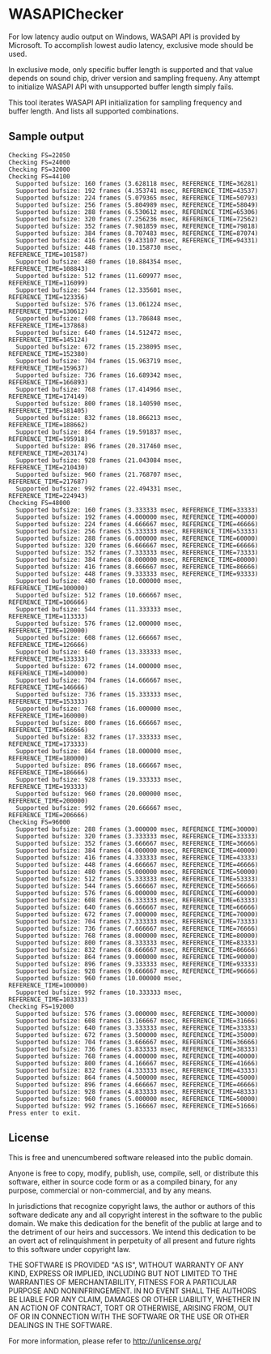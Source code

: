 # WASAPIChecker

For low latency audio output on Windows, WASAPI API is provided by Microsoft. To accomplish lowest audio latency, exclusive mode should be used.

In exclusive mode, only specific buffer length is supported and that value depends on sound chip, driver version and sampling frequeny. Any attempt to initialize WASAPI API with unsupported buffer length simply fails.

This tool iterates WASAPI API initialization for sampling frequency and buffer length. And lists all supported combinations.

## Sample output
```
Checking FS=22050
Checking FS=24000
Checking FS=32000
Checking FS=44100
  Supported bufsize: 160 frames (3.628118 msec, REFERENCE_TIME=36281)
  Supported bufsize: 192 frames (4.353741 msec, REFERENCE_TIME=43537)
  Supported bufsize: 224 frames (5.079365 msec, REFERENCE_TIME=50793)
  Supported bufsize: 256 frames (5.804989 msec, REFERENCE_TIME=58049)
  Supported bufsize: 288 frames (6.530612 msec, REFERENCE_TIME=65306)
  Supported bufsize: 320 frames (7.256236 msec, REFERENCE_TIME=72562)
  Supported bufsize: 352 frames (7.981859 msec, REFERENCE_TIME=79818)
  Supported bufsize: 384 frames (8.707483 msec, REFERENCE_TIME=87074)
  Supported bufsize: 416 frames (9.433107 msec, REFERENCE_TIME=94331)
  Supported bufsize: 448 frames (10.158730 msec, REFERENCE_TIME=101587)
  Supported bufsize: 480 frames (10.884354 msec, REFERENCE_TIME=108843)
  Supported bufsize: 512 frames (11.609977 msec, REFERENCE_TIME=116099)
  Supported bufsize: 544 frames (12.335601 msec, REFERENCE_TIME=123356)
  Supported bufsize: 576 frames (13.061224 msec, REFERENCE_TIME=130612)
  Supported bufsize: 608 frames (13.786848 msec, REFERENCE_TIME=137868)
  Supported bufsize: 640 frames (14.512472 msec, REFERENCE_TIME=145124)
  Supported bufsize: 672 frames (15.238095 msec, REFERENCE_TIME=152380)
  Supported bufsize: 704 frames (15.963719 msec, REFERENCE_TIME=159637)
  Supported bufsize: 736 frames (16.689342 msec, REFERENCE_TIME=166893)
  Supported bufsize: 768 frames (17.414966 msec, REFERENCE_TIME=174149)
  Supported bufsize: 800 frames (18.140590 msec, REFERENCE_TIME=181405)
  Supported bufsize: 832 frames (18.866213 msec, REFERENCE_TIME=188662)
  Supported bufsize: 864 frames (19.591837 msec, REFERENCE_TIME=195918)
  Supported bufsize: 896 frames (20.317460 msec, REFERENCE_TIME=203174)
  Supported bufsize: 928 frames (21.043084 msec, REFERENCE_TIME=210430)
  Supported bufsize: 960 frames (21.768707 msec, REFERENCE_TIME=217687)
  Supported bufsize: 992 frames (22.494331 msec, REFERENCE_TIME=224943)
Checking FS=48000
  Supported bufsize: 160 frames (3.333333 msec, REFERENCE_TIME=33333)
  Supported bufsize: 192 frames (4.000000 msec, REFERENCE_TIME=40000)
  Supported bufsize: 224 frames (4.666667 msec, REFERENCE_TIME=46666)
  Supported bufsize: 256 frames (5.333333 msec, REFERENCE_TIME=53333)
  Supported bufsize: 288 frames (6.000000 msec, REFERENCE_TIME=60000)
  Supported bufsize: 320 frames (6.666667 msec, REFERENCE_TIME=66666)
  Supported bufsize: 352 frames (7.333333 msec, REFERENCE_TIME=73333)
  Supported bufsize: 384 frames (8.000000 msec, REFERENCE_TIME=80000)
  Supported bufsize: 416 frames (8.666667 msec, REFERENCE_TIME=86666)
  Supported bufsize: 448 frames (9.333333 msec, REFERENCE_TIME=93333)
  Supported bufsize: 480 frames (10.000000 msec, REFERENCE_TIME=100000)
  Supported bufsize: 512 frames (10.666667 msec, REFERENCE_TIME=106666)
  Supported bufsize: 544 frames (11.333333 msec, REFERENCE_TIME=113333)
  Supported bufsize: 576 frames (12.000000 msec, REFERENCE_TIME=120000)
  Supported bufsize: 608 frames (12.666667 msec, REFERENCE_TIME=126666)
  Supported bufsize: 640 frames (13.333333 msec, REFERENCE_TIME=133333)
  Supported bufsize: 672 frames (14.000000 msec, REFERENCE_TIME=140000)
  Supported bufsize: 704 frames (14.666667 msec, REFERENCE_TIME=146666)
  Supported bufsize: 736 frames (15.333333 msec, REFERENCE_TIME=153333)
  Supported bufsize: 768 frames (16.000000 msec, REFERENCE_TIME=160000)
  Supported bufsize: 800 frames (16.666667 msec, REFERENCE_TIME=166666)
  Supported bufsize: 832 frames (17.333333 msec, REFERENCE_TIME=173333)
  Supported bufsize: 864 frames (18.000000 msec, REFERENCE_TIME=180000)
  Supported bufsize: 896 frames (18.666667 msec, REFERENCE_TIME=186666)
  Supported bufsize: 928 frames (19.333333 msec, REFERENCE_TIME=193333)
  Supported bufsize: 960 frames (20.000000 msec, REFERENCE_TIME=200000)
  Supported bufsize: 992 frames (20.666667 msec, REFERENCE_TIME=206666)
Checking FS=96000
  Supported bufsize: 288 frames (3.000000 msec, REFERENCE_TIME=30000)
  Supported bufsize: 320 frames (3.333333 msec, REFERENCE_TIME=33333)
  Supported bufsize: 352 frames (3.666667 msec, REFERENCE_TIME=36666)
  Supported bufsize: 384 frames (4.000000 msec, REFERENCE_TIME=40000)
  Supported bufsize: 416 frames (4.333333 msec, REFERENCE_TIME=43333)
  Supported bufsize: 448 frames (4.666667 msec, REFERENCE_TIME=46666)
  Supported bufsize: 480 frames (5.000000 msec, REFERENCE_TIME=50000)
  Supported bufsize: 512 frames (5.333333 msec, REFERENCE_TIME=53333)
  Supported bufsize: 544 frames (5.666667 msec, REFERENCE_TIME=56666)
  Supported bufsize: 576 frames (6.000000 msec, REFERENCE_TIME=60000)
  Supported bufsize: 608 frames (6.333333 msec, REFERENCE_TIME=63333)
  Supported bufsize: 640 frames (6.666667 msec, REFERENCE_TIME=66666)
  Supported bufsize: 672 frames (7.000000 msec, REFERENCE_TIME=70000)
  Supported bufsize: 704 frames (7.333333 msec, REFERENCE_TIME=73333)
  Supported bufsize: 736 frames (7.666667 msec, REFERENCE_TIME=76666)
  Supported bufsize: 768 frames (8.000000 msec, REFERENCE_TIME=80000)
  Supported bufsize: 800 frames (8.333333 msec, REFERENCE_TIME=83333)
  Supported bufsize: 832 frames (8.666667 msec, REFERENCE_TIME=86666)
  Supported bufsize: 864 frames (9.000000 msec, REFERENCE_TIME=90000)
  Supported bufsize: 896 frames (9.333333 msec, REFERENCE_TIME=93333)
  Supported bufsize: 928 frames (9.666667 msec, REFERENCE_TIME=96666)
  Supported bufsize: 960 frames (10.000000 msec, REFERENCE_TIME=100000)
  Supported bufsize: 992 frames (10.333333 msec, REFERENCE_TIME=103333)
Checking FS=192000
  Supported bufsize: 576 frames (3.000000 msec, REFERENCE_TIME=30000)
  Supported bufsize: 608 frames (3.166667 msec, REFERENCE_TIME=31666)
  Supported bufsize: 640 frames (3.333333 msec, REFERENCE_TIME=33333)
  Supported bufsize: 672 frames (3.500000 msec, REFERENCE_TIME=35000)
  Supported bufsize: 704 frames (3.666667 msec, REFERENCE_TIME=36666)
  Supported bufsize: 736 frames (3.833333 msec, REFERENCE_TIME=38333)
  Supported bufsize: 768 frames (4.000000 msec, REFERENCE_TIME=40000)
  Supported bufsize: 800 frames (4.166667 msec, REFERENCE_TIME=41666)
  Supported bufsize: 832 frames (4.333333 msec, REFERENCE_TIME=43333)
  Supported bufsize: 864 frames (4.500000 msec, REFERENCE_TIME=45000)
  Supported bufsize: 896 frames (4.666667 msec, REFERENCE_TIME=46666)
  Supported bufsize: 928 frames (4.833333 msec, REFERENCE_TIME=48333)
  Supported bufsize: 960 frames (5.000000 msec, REFERENCE_TIME=50000)
  Supported bufsize: 992 frames (5.166667 msec, REFERENCE_TIME=51666)
Press enter to exit.
```

## License

This is free and unencumbered software released into the public domain.

Anyone is free to copy, modify, publish, use, compile, sell, or
distribute this software, either in source code form or as a compiled
binary, for any purpose, commercial or non-commercial, and by any
means.

In jurisdictions that recognize copyright laws, the author or authors
of this software dedicate any and all copyright interest in the
software to the public domain. We make this dedication for the benefit
of the public at large and to the detriment of our heirs and
successors. We intend this dedication to be an overt act of
relinquishment in perpetuity of all present and future rights to this
software under copyright law.

THE SOFTWARE IS PROVIDED "AS IS", WITHOUT WARRANTY OF ANY KIND,
EXPRESS OR IMPLIED, INCLUDING BUT NOT LIMITED TO THE WARRANTIES OF
MERCHANTABILITY, FITNESS FOR A PARTICULAR PURPOSE AND NONINFRINGEMENT.
IN NO EVENT SHALL THE AUTHORS BE LIABLE FOR ANY CLAIM, DAMAGES OR
OTHER LIABILITY, WHETHER IN AN ACTION OF CONTRACT, TORT OR OTHERWISE,
ARISING FROM, OUT OF OR IN CONNECTION WITH THE SOFTWARE OR THE USE OR
OTHER DEALINGS IN THE SOFTWARE.

For more information, please refer to <http://unlicense.org/>